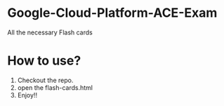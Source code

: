 # Google-Cloud-Platform-ACE-Exam
All the necessary Flash cards

# How to use?
1. Checkout the repo.
2. open the flash-cards.html
3. Enjoy!!
